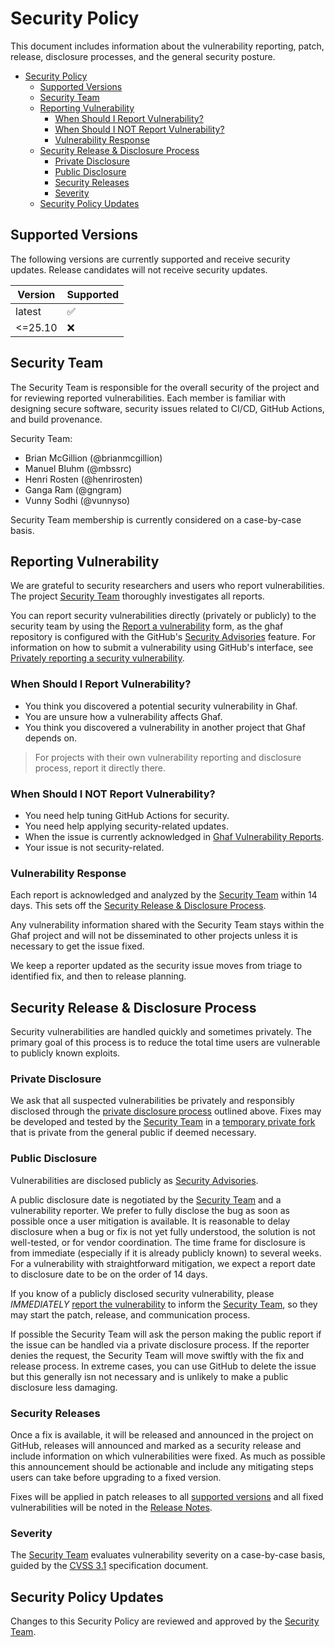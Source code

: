 <!--
    SPDX-FileCopyrightText: 2022-2026 TII (SSRC) and the Ghaf contributors
    SPDX-License-Identifier: CC-BY-SA-4.0
-->

# Security Policy

This document includes information about the vulnerability reporting, patch,
release, disclosure processes, and the general security posture.

<!-- markdown-toc --bullets="-" -i SECURITY.md -->

<!-- toc -->

- [Security Policy](#security-policy)
  - [Supported Versions](#supported-versions)
  - [Security Team](#security-team)
  - [Reporting Vulnerability](#reporting-vulnerability)
    - [When Should I Report Vulnerability?](#when-should-i-report-vulnerability)
    - [When Should I NOT Report Vulnerability?](#when-should-i-not-report-vulnerability)
    - [Vulnerability Response](#vulnerability-response)
  - [Security Release \& Disclosure Process](#security-release--disclosure-process)
    - [Private Disclosure](#private-disclosure)
    - [Public Disclosure](#public-disclosure)
    - [Security Releases](#security-releases)
    - [Severity](#severity)
  - [Security Policy Updates](#security-policy-updates)

<!-- tocstop -->

## Supported Versions

The following versions are currently supported and receive security updates.
Release candidates will not receive security updates.

| Version  | Supported          |
| -------- | ------------------ |
| latest   | :white_check_mark: |
| <=25.10  | :x:               |


## Security Team

The Security Team is responsible for the overall security of the project and for reviewing reported vulnerabilities. Each member is familiar with designing secure software, security issues related to CI/CD, GitHub Actions, and build provenance.

Security Team:

* Brian McGillion (@brianmcgillion)
* Manuel Bluhm (@mbssrc)
* Henri Rosten (@henrirosten)
* Ganga Ram (@gngram)
* Vunny Sodhi (@vunnyso)

Security Team membership is currently considered on a case-by-case basis.


## Reporting Vulnerability

We are grateful to security researchers and users who report vulnerabilities. The project [Security Team](#security-team) thoroughly investigates all reports.

You can report security vulnerabilities directly (privately or publicly) to the security team by using the [Report a vulnerability](https://github.com/tiiuae/ghafpkgs/security/advisories/new) form, as the ghaf repository is configured with the GitHub's [Security Advisories](https://docs.github.com/en/code-security/security-advisories) feature. For information on how to submit a vulnerability using GitHub's interface, see [Privately reporting a security vulnerability](https://docs.github.com/en/code-security/security-advisories/guidance-on-reporting-and-writing/privately-reporting-a-security-vulnerability#privately-reporting-a-security-vulnerability).


### When Should I Report Vulnerability?

* You think you discovered a potential security vulnerability in Ghaf.
* You are unsure how a vulnerability affects Ghaf.
* You think you discovered a vulnerability in another project that Ghaf depends on.

> For projects with their own vulnerability reporting and disclosure process, report it directly there.


### When Should I NOT Report Vulnerability?

* You need help tuning GitHub Actions for security.
* You need help applying security-related updates.
* When the issue is currently acknowledged in [Ghaf Vulnerability Reports](https://github.com/tiiuae/ghafscan/blob/main/reports/main/README.md).
* Your issue is not security-related.


### Vulnerability Response

Each report is acknowledged and analyzed by the [Security Team](#security-team) within 14 days. This sets off the [Security Release & Disclosure Process](#security-release--disclosure-process).

Any vulnerability information shared with the Security Team stays within the Ghaf project and will not be disseminated to other projects unless it is necessary to get the issue fixed.

We keep a reporter updated as the security issue moves from triage to identified fix, and then to release planning.


## Security Release & Disclosure Process

Security vulnerabilities are handled quickly and sometimes privately. The primary goal of this process is to reduce the total time users are vulnerable to publicly known exploits.


### Private Disclosure

We ask that all suspected vulnerabilities be privately and responsibly disclosed through the [private disclosure process](#reporting-a-vulnerability) outlined above. Fixes may be developed and tested by the [Security Team](#security-team) in a [temporary private fork](https://docs.github.com/en/code-security/security-advisories/repository-security-advisories/collaborating-in-a-temporary-private-fork-to-resolve-a-repository-security-vulnerability) that is private from the general public if deemed necessary.


### Public Disclosure

Vulnerabilities are disclosed publicly as [Security Advisories](https://github.com/tiiuae/ghafscan/blob/main/reports/main/README.md).

A public disclosure date is negotiated by the [Security Team](#security-team) and a vulnerability reporter. We prefer to fully disclose the bug as soon as possible once a user mitigation is available. It is reasonable to delay disclosure when a bug or fix is not yet fully understood, the solution is not well-tested, or for vendor coordination. The time frame for disclosure is from immediate (especially if it is already publicly known) to several weeks. For a vulnerability with straightforward mitigation, we expect a report date to disclosure date to be on the order of 14 days.

If you know of a publicly disclosed security vulnerability, please *IMMEDIATELY* [report the vulnerability](#reporting-a-vulnerability) to inform the [Security Team](#security-team), so they may start the patch, release, and communication process.

If possible the Security Team will ask the person making the public report if the issue can be handled via a private disclosure process. If the reporter denies the request, the Security Team will move swiftly with the fix and release process. In extreme cases, you can use GitHub to delete the issue but this generally isn not necessary and is unlikely to make a public disclosure less damaging.


### Security Releases

Once a fix is available, it will be released and announced in the project on GitHub, releases will announced and marked as a security release and include information on which vulnerabilities were fixed. As much as possible this announcement should be actionable and include any mitigating steps users can take before upgrading to a fixed version.

Fixes will be applied in patch releases to all [supported versions](#supported-versions) and all fixed vulnerabilities will be noted in the [Release Notes](https://ghaf.tii.ae/ghaf/releases/release_notes/).


### Severity

The [Security Team](#security-team) evaluates vulnerability severity on a case-by-case basis, guided by the [CVSS 3.1](https://www.first.org/cvss/v3.1/specification-document) specification document.


## Security Policy Updates

Changes to this Security Policy are reviewed and approved by the [Security Team](#security-team).
